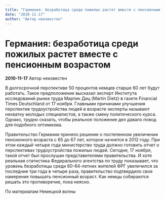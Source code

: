 ```yaml
---
title: "Германия: безработица среди пожилых растет вместе с пенсионным возрастом"
date: "2010-11-17"
author: "Автор неизвестен"
---
```


# Германия: безработица среди пожилых растет вместе с пенсионным возрастом

**2010-11-17** Автор неизвестен

В долгосрочной перспективе 50 процентов немцев старше 60 лет будут работать. Такое предположение высказал эксперт Института исследований рынка труда Мартин Диц (Martin Dietz) в газете Financial Times Deutschland от 17 ноября. Главными причинами улучшения перспектив трудоустройства людей в возрасте эксперты называют нехватку молодых специалистов, а также смену политического курса. Однако, трудно сказать, чтобы реальное положение дел давало повод для подобного оптимизма.

Правительство Германии приняло решение о постепенном увеличении пенсионного возраста с 65 до 67 лет, которое начнется в 2012 году. При этом каждый четыре года министерство труда должно готовить отчет о перспективах трудоустройства пожилых людей. Сегодня, 17 ноября, такой отчет был прослушан представителями правительства. И хотя реальная статистика Федерального агентства по труду показывает, что уровень безработицы среди 60-64-летних жителей ФРГ увеличился за последние три года в четыре раза, правительство подтвердило свое намерение повышать пенсионный возраст. Как немцы собираются решать это противоречие, пока неясно.

По материалам Немецкой волны